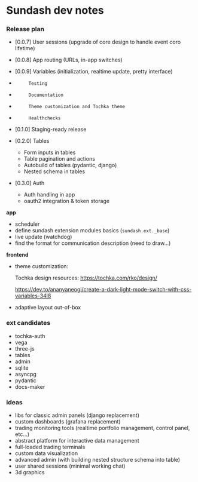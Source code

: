# Sundash dev notes


### Release plan

  * [0.0.7]  User sessions (upgrade of core design to handle event coro lifetime)
  * [0.0.8]  App routing (URLs, in-app switches)
  * [0.0.9]  Variables (initialization, realtime update, pretty interface)

  *          Testing
  *          Documentation
  *          Theme customization and Tochka theme
  *          Healthchecks

  * [0.1.0]  Staging-ready release

  * [0.2.0]  Tables
      * Form inputs in tables
      * Table pagination and actions
      * Autobuild of tables (pydantic, django)
      * Nested schema in tables

  * [0.3.0]  Auth
      * Auth handling in app
      * oauth2 integration & token storage


**app**

  * scheduler
  * define sundash extension modules basics (`sundash.ext._base`)
  * live update (watchdog)
  * find the format for communication description (need to draw...)

**frontend**

  * theme customization:

      Tochka design resources: https://tochka.com/rko/design/
  
      https://dev.to/ananyaneogi/create-a-dark-light-mode-switch-with-css-variables-34l8

  * adaptive layout out-of-box


### ext candidates

  * tochka-auth
  * vega
  * three-js
  * tables
  * admin
  * sqlite
  * asyncpg
  * pydantic
  * docs-maker


### ideas

  * libs for classic admin panels (django replacement)
  * custom dashboards (grafana replacement)
  * trading monitoring tools (realtime portfolio management, control panel, etc...)
  * abstract platform for interactive data management
  * full-loaded trading terminals
  * custom data visualization
  * advanced admin (with building nested structure schema into table)
  * user shared sessions (minimal working chat)
  * 3d graphics
